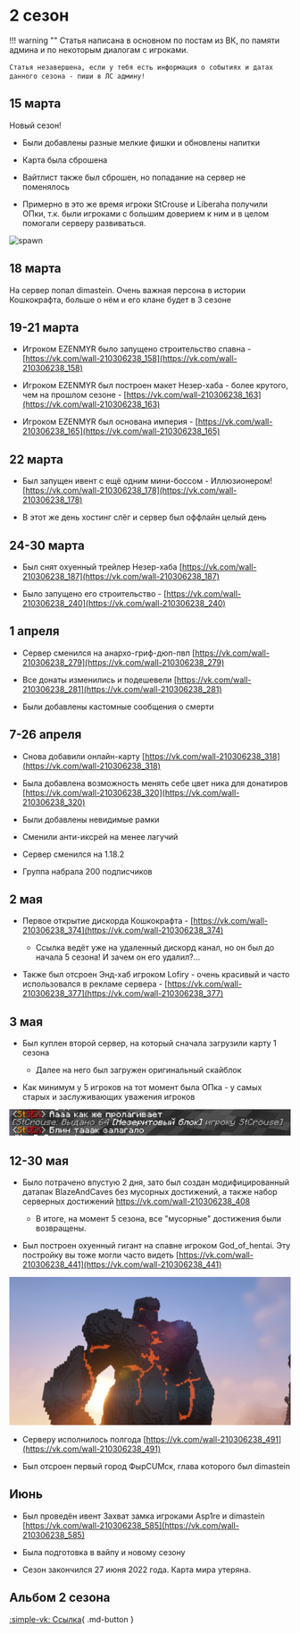 # 2 сезон

!!! warning ""
    Статья написана в основном по постам из ВК, по памяти админа и по некоторым диалогам с игроками. 

    Статья незавершена, если у тебя есть информация о событиях и датах данного сезона - пиши в ЛС админу!

## 15 марта 

Новый сезон! 

- Были добавлены разные мелкие фишки и обновлены напитки

- Карта была сброшена

- Вайтлист также был сброшен, но попадание на сервер не поменялось

- Примерно в это же время игроки StCrouse и Liberaha получили ОПки, т.к. были игроками с большим доверием к ним и в целом помогали серверу развиваться.

![spawn](../assets/server_history/season2/spawn.png)

## 18 марта

На сервер попал dimastein. Очень важная персона в истории Кошкокрафта, больше о нём и его клане будет в 3 сезоне

## 19-21 марта

- Игроком EZENMYR было запущено строительство спавна - [https://vk.com/wall-210306238_158](https://vk.com/wall-210306238_158)

- Игроком EZENMYR был построен макет Незер-хаба - более крутого, чем на прошлом сезоне - [https://vk.com/wall-210306238_163](https://vk.com/wall-210306238_163)

- Игроком EZENMYR был основана империя - [https://vk.com/wall-210306238_165](https://vk.com/wall-210306238_165)

## 22 марта
- Был запущен ивент с ещё одним мини-боссом - Иллюзионером! [https://vk.com/wall-210306238_178](https://vk.com/wall-210306238_178)

- В этот же день хостинг слёг и сервер был оффлайн целый день

## 24-30 марта

- Был снят охуенный трейлер Незер-хаба [https://vk.com/wall-210306238_187](https://vk.com/wall-210306238_187)

- Было запущено его строительство - [https://vk.com/wall-210306238_240](https://vk.com/wall-210306238_240)

## 1 апреля

- Сервер сменился на анархо-гриф-дюп-пвп [https://vk.com/wall-210306238_279](https://vk.com/wall-210306238_279)

- Все донаты изменились и подешевели [https://vk.com/wall-210306238_281](https://vk.com/wall-210306238_281)

- Были добавлены кастомные сообщения о смерти

## 7-26 апреля

- Снова добавили онлайн-карту [https://vk.com/wall-210306238_318](https://vk.com/wall-210306238_318)

- Была добавлена возможность менять себе цвет ника для донатиров [https://vk.com/wall-210306238_320](https://vk.com/wall-210306238_320)

- Были добавлены невидимые рамки

- Сменили анти-иксрей на менее лагучий

- Сервер сменился на 1.18.2

- Группа набрала 200 подписчиков

## 2 мая

- Первое открытие дискорда Кошкокрафта - [https://vk.com/wall-210306238_374](https://vk.com/wall-210306238_374)

    - Ссылка ведёт уже на удаленный дискорд канал, но он был до начала 5 сезона! И зачем он его удалил?...

- Также был отсроен Энд-хаб игроком Lofiry - очень красивый и часто использовался в рекламе сервера - [https://vk.com/wall-210306238_377](https://vk.com/wall-210306238_377)

## 3 мая

- Был куплен второй сервер, на который сначала загрузили карту 1 сезона

    - Далее на него был загружен оригинальный скайблок

- Как минимум у 5 игроков на тот момент была ОПка - у самых старых и заслуживающих уважения игроков


![stcrouse](../assets/server_history/season2/stcrouse.png)

## 12-30 мая

- Было потрачено впустую 2 дня, зато был создан модифицированный датапак BlazeAndCaves без мусорных достижений, а также набор серверных достижений https://vk.com/wall-210306238_408

    - В итоге, на момент 5 сезона, все "мусорные" достижения были возвращены.

- Был построен охуенный гигант на спавне игроком God_of_hentai. Эту постройку вы тоже могли часто видеть [https://vk.com/wall-210306238_441](https://vk.com/wall-210306238_441)

![gigant](../assets/server_history/season2/gigant.png)

- Серверу исполнилось полгода [https://vk.com/wall-210306238_491](https://vk.com/wall-210306238_491)

- Был отсроен первый город ФырCUMск, глава которого был dimastein

## Июнь 

- Был проведён ивент Захват замка игроками Asp1re и dimastein [https://vk.com/wall-210306238_585](https://vk.com/wall-210306238_585)

- Была подготовка в вайпу и новому сезону

- Сезон закончился 27 июня 2022 года. Карта мира утеряна.

## Альбом 2 сезона

[:simple-vk: Ссылка](https://vk.com/album-210306238_283207236){ .md-button }


